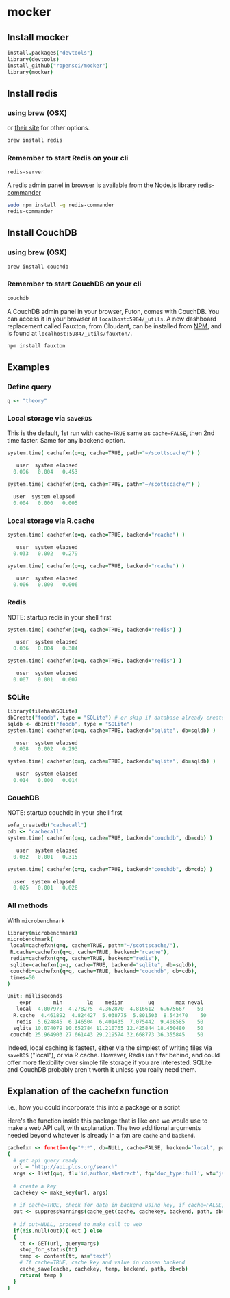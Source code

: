 mocker
=========

## Install mocker

```coffee
install.packages("devtools")
library(devtools)
install_github("ropensci/mocker")
library(mocker)
```

## Install redis

### using brew (OSX)

or [their site](http://redis.io/download) for other options.

```bash
brew install redis
```

### Remember to start Redis on your cli

```bash
redis-server 
```

A redis admin panel in browser is available from the Node.js library [redis-commander](https://github.com/joeferner/redis-commander)

```bash
sudo npm install -g redis-commander
redis-commander
```

## Install CouchDB

### using brew (OSX)

```bash
brew install couchdb
```

### Remember to start CouchDB on your cli

```bash
couchdb 
```

A CouchDB admin panel in your browser, Futon, comes with CouchDB. You can access it in your browser at `localhost:5984/_utils`. A new dashboard replacement called Fauxton, from Cloudant, can be installed from [NPM](https://npmjs.org/package/fauxton), and is found at `localhost:5984/_utils/fauxton/`.

```bash
npm install fauxton
```

## Examples

### Define query

```coffee
q <- "theory"
```

### Local storage via `saveRDS`

This is the default, 1st run with `cache=TRUE` same as `cache=FALSE`, then 2nd time faster. Same for any backend option.

```coffee
system.time( cachefxn(q=q, cache=TRUE, path="~/scottscache/") )
```
```coffee
   user  system elapsed 
  0.096   0.004   0.453 
```

```coffee
system.time( cachefxn(q=q, cache=TRUE, path="~/scottscache/") )
```

```coffee
  user  system elapsed 
  0.004   0.000   0.005
```

### Local storage via R.cache

```coffee
system.time( cachefxn(q=q, cache=TRUE, backend="rcache") )
```

```coffee
   user  system elapsed 
  0.033   0.002   0.279 
```

```coffee
system.time( cachefxn(q=q, cache=TRUE, backend="rcache") )
```

```coffee
   user  system elapsed 
  0.006   0.000   0.006 
```

### Redis

NOTE: startup redis in your shell first

```coffee
system.time( cachefxn(q=q, cache=TRUE, backend="redis") )
```

```coffee
   user  system elapsed 
  0.036   0.004   0.384 
```

```coffee
system.time( cachefxn(q=q, cache=TRUE, backend="redis") )
```

```coffee
   user  system elapsed 
  0.007   0.001   0.007 
```

### SQLite

```coffee
library(filehashSQLite)
dbCreate("foodb", type = "SQLite") # or skip if database already created
sqldb <- dbInit("foodb", type = "SQLite")
system.time( cachefxn(q=q, cache=TRUE, backend="sqlite", db=sqldb) )
```

```coffee
   user  system elapsed 
  0.038   0.002   0.293 
```

```coffee
system.time( cachefxn(q=q, cache=TRUE, backend="sqlite", db=sqldb) )
```

```coffee
   user  system elapsed 
  0.014   0.000   0.014
```

### CouchDB

NOTE: startup couchdb in your shell first

```coffee
sofa_createdb("cachecall")
cdb <- "cachecall"
system.time( cachefxn(q=q, cache=TRUE, backend="couchdb", db=cdb) )
```

```coffee
   user  system elapsed 
  0.032   0.001   0.315 
```

```coffee
system.time( cachefxn(q=q, cache=TRUE, backend="couchdb", db=cdb) )
```

```coffee
  user  system elapsed 
  0.025   0.001   0.028 
```

### All methods

With `microbenchmark`

```coffee
library(microbenchmark)
microbenchmark(
 local=cachefxn(q=q, cache=TRUE, path="~/scottscache/"),
 R.cache=cachefxn(q=q, cache=TRUE, backend="rcache"),
 redis=cachefxn(q=q, cache=TRUE, backend="redis"),
 sqlite=cachefxn(q=q, cache=TRUE, backend="sqlite", db=sqldb),
 couchdb=cachefxn(q=q, cache=TRUE, backend="couchdb", db=cdb),
 times=50
)
```

```coffee
Unit: milliseconds
    expr       min        lq    median        uq       max neval
   local  4.007978  4.278275  4.362870  4.816612  6.675667    50
  R.cache  4.461892  4.824427  5.038775  5.801503  8.543470    50
   redis  5.624845  6.146504  6.401435  7.075442  9.408585    50
  sqlite 10.074079 10.652784 11.210765 12.425844 18.450480    50
 couchdb 25.964903 27.661443 29.219574 32.668773 36.355845    50
```

Indeed, local caching is fastest, either via the simplest of writing files via `saveRDS` ("local"), or via R.cache. However, Redis isn't far behind, and could offer more flexibility over simple file storage if you are interested. SQLite and CouchDB probably aren't worth it unless you really need them. 

## Explanation of the cachefxn function

i.e., how you could incorporate this into a package or a script

Here's the function inside this package that is like one we would use to make a web API call, with explanation.  The two additional arguments needed beyond whatever is already in a fxn are `cache` and `backend`. 

```coffee
cachefxn <- function(q="*:*", db=NULL, cache=FALSE, backend='local', path)
{
  # get api query ready
  url = "http://api.plos.org/search"
  args <- list(q=q, fl='id,author,abstract', fq='doc_type:full', wt='json', limit=50)
  
  # create a key
  cachekey <- make_key(url, args)
  
  # if cache=TRUE, check for data in backend using key, if cache=FALSE, returns NULL
  out <- suppressWarnings(cache_get(cache, cachekey, backend, path, db=db))
  
  # if out=NULL, proceed to make call to web
  if(!is.null(out)){ out } else
  {  
    tt <- GET(url, query=args)
    stop_for_status(tt)
    temp <- content(tt, as="text")
    # If cache=TRUE, cache key and value in chosen backend
    cache_save(cache, cachekey, temp, backend, path, db=db)
    return( temp )
  }
}
```